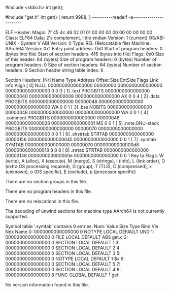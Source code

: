 #include <stdio.h>
int get();

#include "get.h"
int get()
{
	return 9988;
}
----------readelf -a-----------------------

ELF Header:
  Magic:   7f 45 4c 46 02 01 01 00 00 00 00 00 00 00 00 00
  Class:                             ELF64
  Data:                              2's complement, little endian
  Version:                           1 (current)
  OS/ABI:                            UNIX - System V
  ABI Version:                       0
  Type:                              REL (Relocatable file)
  Machine:                           AArch64
  Version:                           0x1
  Entry point address:               0x0
  Start of program headers:          0 (bytes into file)
  Start of section headers:          416 (bytes into file)
  Flags:                             0x0
  Size of this header:               64 (bytes)
  Size of program headers:           0 (bytes)
  Number of program headers:         0
  Size of section headers:           64 (bytes)
  Number of section headers:         9
  Section header string table index: 6

Section Headers:
  [Nr] Name              Type             Address           Offset
       Size              EntSize          Flags  Link  Info  Align
  [ 0]                   NULL             0000000000000000  00000000
       0000000000000000  0000000000000000           0     0     0
  [ 1] .text             PROGBITS         0000000000000000  00000040
       0000000000000008  0000000000000000  AX       0     0     4
  [ 2] .data             PROGBITS         0000000000000000  00000048
       0000000000000000  0000000000000000  WA       0     0     1
  [ 3] .bss              NOBITS           0000000000000000  00000048
       0000000000000000  0000000000000000  WA       0     0     1
  [ 4] .comment          PROGBITS         0000000000000000  00000048
       0000000000000028  0000000000000001  MS       0     0     1
  [ 5] .note.GNU-stack   PROGBITS         0000000000000000  00000070
       0000000000000000  0000000000000000           0     0     1
  [ 6] .shstrtab         STRTAB           0000000000000000  00000156
       0000000000000045  0000000000000000           0     0     1
  [ 7] .symtab           SYMTAB           0000000000000000  00000070
       00000000000000d8  0000000000000018           8     8     8
  [ 8] .strtab           STRTAB           0000000000000000  00000148
       000000000000000e  0000000000000000           0     0     1
Key to Flags:
  W (write), A (alloc), X (execute), M (merge), S (strings), I (info),
  L (link order), O (extra OS processing required), G (group), T (TLS),
  C (compressed), x (unknown), o (OS specific), E (exclude),
  p (processor specific)

There are no section groups in this file.

There are no program headers in this file.

There are no relocations in this file.

The decoding of unwind sections for machine type AArch64 is not currently supported.

Symbol table '.symtab' contains 9 entries:
   Num:    Value          Size Type    Bind   Vis      Ndx Name
     0: 0000000000000000     0 NOTYPE  LOCAL  DEFAULT  UND
     1: 0000000000000000     0 FILE    LOCAL  DEFAULT  ABS get.c
     2: 0000000000000000     0 SECTION LOCAL  DEFAULT    1
     3: 0000000000000000     0 SECTION LOCAL  DEFAULT    2
     4: 0000000000000000     0 SECTION LOCAL  DEFAULT    3
     5: 0000000000000000     0 NOTYPE  LOCAL  DEFAULT    1 $x
     6: 0000000000000000     0 SECTION LOCAL  DEFAULT    5
     7: 0000000000000000     0 SECTION LOCAL  DEFAULT    4
     8: 0000000000000000     8 FUNC    GLOBAL DEFAULT    1 get

No version information found in this file.

